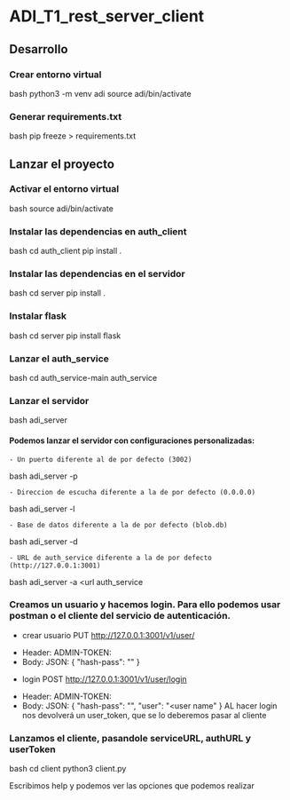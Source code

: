 # ADI_T1_rest_server_client


## Desarrollo
### Crear entorno virtual
bash
python3 -m venv adi
source adi/bin/activate


### Generar requirements.txt
bash
pip freeze > requirements.txt


## Lanzar el proyecto
### Activar el entorno virtual
bash
source adi/bin/activate


### Instalar las dependencias en auth_client
bash
cd auth_client
pip install .


### Instalar las dependencias en el servidor
bash
cd server
pip install .


### Instalar flask 
bash
cd server
pip install flask


### Lanzar el auth_service
bash
cd auth_service-main
auth_service


### Lanzar el servidor
bash
adi_server

#### Podemos lanzar el servidor con configuraciones personalizadas: 
	- Un puerto diferente al de por defecto (3002)
bash
adi_server -p <port>


	- Direccion de escucha diferente a la de por defecto (0.0.0.0)
bash
adi_server -l <listening>


	- Base de datos diferente a la de por defecto (blob.db)
bash
adi_server -d <db>

	- URL de auth_service diferente a la de por defecto (http://127.0.0.1:3001)
bash
adi_server -a <url auth_service

### Creamos un usuario y hacemos login. Para ello podemos usar postman o el cliente del servicio de autenticación.

 - crear usuario 
PUT http://127.0.0.1:3001/v1/user/<user name> 
 * Header: ADMIN-TOKEN: <admin token> 
 * Body: JSON: 
 	{
    	"hash-pass": "<password>"
	}

 - login 
POST http://127.0.0.1:3001/v1/user/login
 * Header: ADMIN-TOKEN: <admin token> 
 * Body: JSON: 
 	{
    	"hash-pass": "<password>", "user": "<user name"
	}
AL hacer login nos devolverá un user_token, que se lo deberemos pasar al cliente


### Lanzamos el cliente, pasandole serviceURL, authURL y userToken
bash
cd client
python3 client.py <serviceURL> <authURL> <userToken> 


Escribimos help y podemos ver las opciones que podemos realizar
